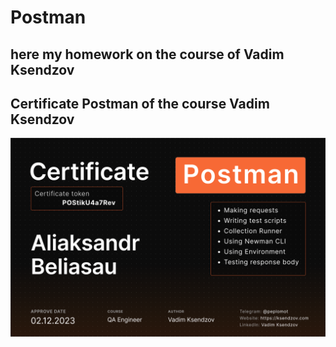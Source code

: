 # Postman

## here my homework on the course of Vadim Ksendzov

## Сertificate Postman of the course Vadim Ksendzov

![My Certificate](https://raw.githubusercontent.com/Beliasau/Postman/main/other/Aliaksandr%20Beliasau_Postman.png)
